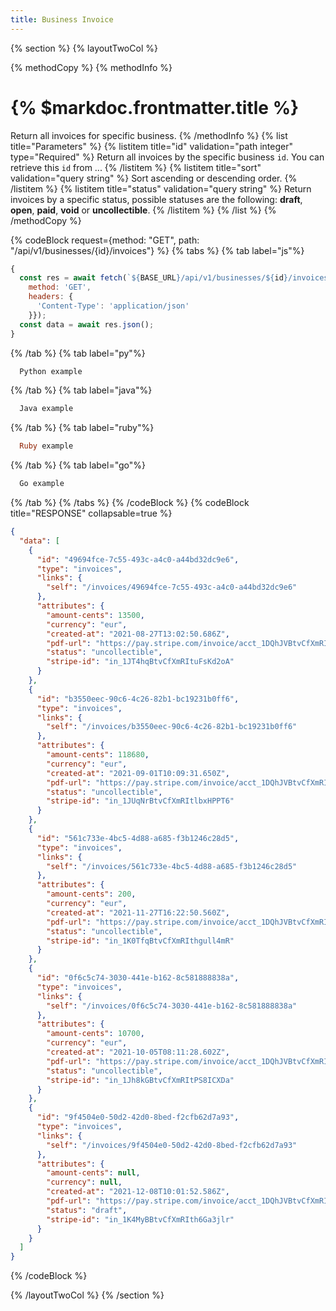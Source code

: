 ```yaml
---
title: Business Invoice
---
```

{% section %}
{% layoutTwoCol %}

{% methodCopy %}
{% methodInfo %}
  # {% $markdoc.frontmatter.title %}
  Return all invoices for specific business.
{% /methodInfo %}
{% list title="Parameters" %}
  {% listitem title="id" validation="path integer" type="Required" %}
  Return all invoices by the specific business `id`. You can retrieve this `id` from ...
  {% /listitem %}
  {% listitem title="sort" validation="query string" %}
  Sort ascending or descending order.
  {% /listitem %}
  {% listitem title="status" validation="query string" %}
  Return invoices by a specific status, possible statuses are the following: **draft**, **open**, **paid**, **void** or **uncollectible**.
  {% /listitem %}
{% /list %}
{% /methodCopy %}

{% codeBlock request={method: "GET", path: "/api/v1/businesses/{id}/invoices"} %}
{% tabs %}
  {% tab label="js"%}
  ```js
  {
    const res = await fetch(`${BASE_URL}/api/v1/businesses/${id}/invoices`, {
      method: 'GET',
      headers: {
        'Content-Type': 'application/json'
      }});
    const data = await res.json();
  }
  ```
  {% /tab %}
  {% tab label="py"%}
  ```py
    Python example
  ```
  {% /tab %}
  {% tab label="java"%}
  ```java
    Java example
  ```
  {% /tab %}
  {% tab label="ruby"%}
  ```ruby
    Ruby example
  ```
  {% /tab %}
  {% tab label="go"%}
  ```go
    Go example
  ```
  {% /tab %}
{% /tabs %}
{% /codeBlock %}
{% codeBlock title="RESPONSE" collapsable=true %}
  ```json
  {
    "data": [
      {
        "id": "49694fce-7c55-493c-a4c0-a44bd32dc9e6",
        "type": "invoices",
        "links": {
          "self": "/invoices/49694fce-7c55-493c-a4c0-a44bd32dc9e6"
        },
        "attributes": {
          "amount-cents": 13500,
          "currency": "eur",
          "created-at": "2021-08-27T13:02:50.686Z",
          "pdf-url": "https://pay.stripe.com/invoice/acct_1DQhJVBtvCfXmRIt/test_YWNjdF8xRFFoSlZCdHZDZlhtUkl0LGludnN0X0s3SktHQ1U3RkVuWE5ETTlPd0E5RjdFUERVWXZqc3ksNTc3NTg1NTg0200s5ODFr70/pdf?s=ap",
          "status": "uncollectible",
          "stripe-id": "in_1JT4hqBtvCfXmRItuFsKd2oA"
        }
      },
      {
        "id": "b3550eec-90c6-4c26-82b1-bc19231b0ff6",
        "type": "invoices",
        "links": {
          "self": "/invoices/b3550eec-90c6-4c26-82b1-bc19231b0ff6"
        },
        "attributes": {
          "amount-cents": 118680,
          "currency": "eur",
          "created-at": "2021-09-01T10:09:31.650Z",
          "pdf-url": "https://pay.stripe.com/invoice/acct_1DQhJVBtvCfXmRIt/test_YWNjdF8xRFFoSlZCdHZDZlhtUkl0LGludnN0X0s5OGZYYzRnakxmdjF1VjR2TldSeEtvS3oxMExwTWgsNTc3NTg1NTg020067WeU0Z6/pdf?s=ap",
          "status": "uncollectible",
          "stripe-id": "in_1JUqNrBtvCfXmRItlbxHPPT6"
        }
      },
      {
        "id": "561c733e-4bc5-4d88-a685-f3b1246c28d5",
        "type": "invoices",
        "links": {
          "self": "/invoices/561c733e-4bc5-4d88-a685-f3b1246c28d5"
        },
        "attributes": {
          "amount-cents": 200,
          "currency": "eur",
          "created-at": "2021-11-27T16:22:50.560Z",
          "pdf-url": "https://pay.stripe.com/invoice/acct_1DQhJVBtvCfXmRIt/test_YWNjdF8xRFFoSlZCdHZDZlhtUkl0LF9LZnBLWFZEV3lNd2pPUWFObFhRTFBmWDZQRUxzQ1kwLDU3NzU4NTU50200gZLJDyBw/pdf?s=ap",
          "status": "uncollectible",
          "stripe-id": "in_1K0TfqBtvCfXmRIthgull4mR"
        }
      },
      {
        "id": "0f6c5c74-3030-441e-b162-8c581888838a",
        "type": "invoices",
        "links": {
          "self": "/invoices/0f6c5c74-3030-441e-b162-8c581888838a"
        },
        "attributes": {
          "amount-cents": 10700,
          "currency": "eur",
          "created-at": "2021-10-05T08:11:28.602Z",
          "pdf-url": "https://pay.stripe.com/invoice/acct_1DQhJVBtvCfXmRIt/test_YWNjdF8xRFFoSlZCdHZDZlhtUkl0LF9LTHFSb0NFcG5XYUlNZ2pUSkdGbDNqUDhaaEJPZXJDLDU3NzU4NTU50200vHtHkoVX/pdf?s=ap",
          "status": "uncollectible",
          "stripe-id": "in_1Jh8kGBtvCfXmRItPS8ICXDa"
        }
      },
      {
        "id": "9f4504e0-50d2-42d0-8bed-f2cfb62d7a93",
        "type": "invoices",
        "links": {
          "self": "/invoices/9f4504e0-50d2-42d0-8bed-f2cfb62d7a93"
        },
        "attributes": {
          "amount-cents": null,
          "currency": null,
          "created-at": "2021-12-08T10:01:52.586Z",
          "pdf-url": "https://pay.stripe.com/invoice/acct_1DQhJVBtvCfXmRIt/test_YWNjdF8xRFFoSlZCdHZDZlhtUkl0LF9LanFmVVVtUjdxeEEwTGM4Y1VZUDJkRU5nMlZKaGpMLDU3NzU4NTYw0200NIFtzDdq/pdf?s=ap",
          "status": "draft",
          "stripe-id": "in_1K4MyBBtvCfXmRIth6Ga3jlr"
        }
      }
    ]
  }
  ```
{% /codeBlock %}

{% /layoutTwoCol %}
{% /section %}
